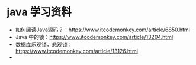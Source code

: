 # java 学习资料
* 如何阅读Java源码？：https://www.itcodemonkey.com/article/6850.html
* Java 中的锁：https://www.itcodemonkey.com/article/13204.html
* 数据库乐观锁，悲观锁：https://www.itcodemonkey.com/article/13126.html
* 